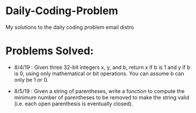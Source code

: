 # Daily-Coding-Problem
My solutions to the daily coding problem email distro


# Problems Solved:
- 8/4/19 : Given three 32-bit integers x, y, and b, 
return x if b is 1 and y if b is 0, 
using only mathematical or bit operations. 
You can assume b can only be 1 or 0.

- 8/5/19 : Given a string of parentheses, 
write a function to compute the minimum number 
of parentheses to be removed to make the 
string valid (i.e. each open parenthesis is 
eventually closed).
